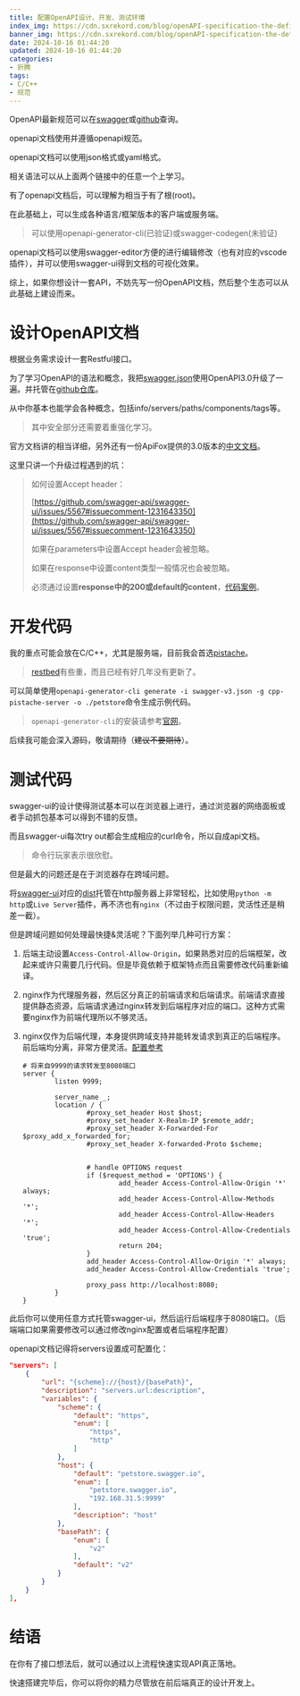 ```yaml
---
title: 配置OpenAPI设计、开发、测试环境
index_img: https://cdn.sxrekord.com/blog/openAPI-specification-the-definitive-guide.png
banner_img: https://cdn.sxrekord.com/blog/openAPI-specification-the-definitive-guide.png
date: 2024-10-16 01:44:20
updated: 2024-10-16 01:44:20
categories:
- 折腾
tags:
- C/C++
- 规范
---
```


OpenAPI最新规范可以在[swagger](https://swagger.io/specification/)或[github](https://github.com/OAI/OpenAPI-Specification/)查询。

openapi文档使用并遵循openapi规范。

openapi文档可以使用json格式或yaml格式。

相关语法可以从上面两个链接中的任意一个上学习。

有了openapi文档后，可以理解为相当于有了根(root)。

在此基础上，可以生成各种语言/框架版本的客户端或服务端。

> 可以使用openapi-generator-cli(已验证)或swagger-codegen(未验证)

openapi文档可以使用swagger-editor方便的进行编辑修改（也有对应的vscode插件），并可以使用swagger-ui得到文档的可视化效果。

综上，如果你想设计一套API，不妨先写一份OpenAPI文档，然后整个生态可以从此基础上建设而来。

# 设计OpenAPI文档

根据业务需求设计一套Restful接口。

为了学习OpenAPI的语法和概念，我把[swagger.json](https://petstore.swagger.io/v2/swagger.json)使用OpenAPI3.0升级了一遍。并托管在[github仓库](https://github.com/crazyokd/swagger-petstore)。

从中你基本也能学会各种概念，包括info/servers/paths/components/tags等。

> 其中安全部分还需要着重强化学习。

官方文档讲的相当详细，另外还有一份ApiFox提供的3.0版本的[中文文档](https://openapi.apifox.cn/)。

这里只讲一个升级过程遇到的坑：


> 如何设置Accept header：
>
> [https://github.com/swagger-api/swagger-ui/issues/5567#issuecomment-1231643350](https://github.com/swagger-api/swagger-ui/issues/5567#issuecomment-1231643350)
>
> 如果在parameters中设置Accept header会被忽略。
>
> 如果在response中设置content类型一般情况也会被忽略。
>
> 必须通过设置**response中的200或default的content**，[代码案例](https://github.com/Crazyokd/swagger-petstore/blob/bc37db6b0fe6a97856bc2f3e5720e2efe218c831/swagger-v3.json#L412)。

# 开发代码

我的重点可能会放在C/C++，尤其是服务端，目前我会首选[pistache](https://github.com/pistacheio/pistache)。

> [restbed](https://github.com/Corvusoft/restbed)有些重，而且已经有好几年没有更新了。

可以简单使用`openapi-generator-cli generate -i swagger-v3.json -g cpp-pistache-server -o ./petstore`​命令生成示例代码。

> `openapi-generator-cli`的安装请参考[官网](https://openapi-generator.tech/#try)。

后续我可能会深入源码，敬请期待（~~建议不要期待~~）。

# 测试代码

swagger-ui的设计使得测试基本可以在浏览器上进行，通过浏览器的网络面板或者手动抓包基本可以得到不错的反馈。

而且swagger-ui每次try out都会生成相应的curl命令，所以自成api文档。

> 命令行玩家表示很欣慰。


但是最大的问题还是在于浏览器存在跨域问题。

将[swagger-ui](https://github.com/swagger-api/swagger-ui)对应的[dist](https://github.com/swagger-api/swagger-ui/tree/master/dist)托管在http服务器上非常轻松，比如使用`python -m http`​或`Live Server`​插件，再不济也有`nginx`​（不过由于权限问题，灵活性还是稍差一截）。

但是跨域问题如何处理最快捷&灵活呢？下面列举几种可行方案：

1. 后端主动设置`Access-Control-Allow-Origin`​，如果熟悉对应的后端框架，改起来或许只需要几行代码。但是毕竟依赖于框架特点而且需要修改代码重新编译。
2. nginx作为代理服务器，然后区分真正的前端请求和后端请求。前端请求直接提供静态资源，后端请求通过nginx转发到后端程序对应的端口。这种方式需要nginx作为前端代理所以不够灵活。
3. nginx仅作为后端代理，本身提供跨域支持并能转发请求到真正的后端程序。前后端均分离，非常方便灵活。[配置参考](https://www.cnblogs.com/fnz0/p/15803011.html)

    ```nginx
    # 将来自9999的请求转发至8080端口
    server {
            listen 9999;

            server_name _;
            location / {
                    #proxy_set_header Host $host;
                    #proxy_set_header X-Realm-IP $remote_addr;
                    #proxy_set_header X-Forwarded-For $proxy_add_x_forwarded_for;
                    #proxy_set_header X-forwarded-Proto $scheme;


                    # handle OPTIONS request
                    if ($request_method = 'OPTIONS') {
                            add_header Access-Control-Allow-Origin '*' always;
                            add_header Access-Control-Allow-Methods '*';
                            add_header Access-Control-Allow-Headers '*';
                            add_header Access-Control-Allow-Credentials 'true';
                            return 204;
                    }
                    add_header Access-Control-Allow-Origin '*' always;
                    add_header Access-Control-Allow-Credentials 'true';

                    proxy_pass http://localhost:8080;
            }
    }
    ```

此后你可以使用任意方式托管swagger-ui，然后运行后端程序于8080端口。（后端端口如果需要修改可以通过修改nginx配置或者后端程序配置）

openapi文档记得将servers设置成可配置化：

```json
"servers": [
    {
        "url": "{scheme}://{host}/{basePath}",
        "description": "servers.url:description",
        "variables": {
            "scheme": {
                "default": "https",
                "enum": [
                    "https",
                    "http"
                ]
            },
            "host": {
                "default": "petstore.swagger.io",
                "enum": [
                    "petstore.swagger.io",
                    "192.168.31.5:9999"
                ],
                "description": "host"
            },
            "basePath": {
                "enum": [
                    "v2"
                ],
                "default": "v2"
            }
        }
    }
],
```

# 结语

在你有了接口想法后，就可以通过以上流程快速实现API真正落地。

快速搭建完毕后，你可以将你的精力尽管放在前后端真正的设计开发上。
